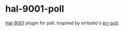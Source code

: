 # hal-9001-poll

[Hal-9001][1] plugin for poll. Inspired by errbotio's [err-poll][2].

[1]: https://github.com/Netflix/hal-9001
[2]: https://github.com/errbotio/err-poll